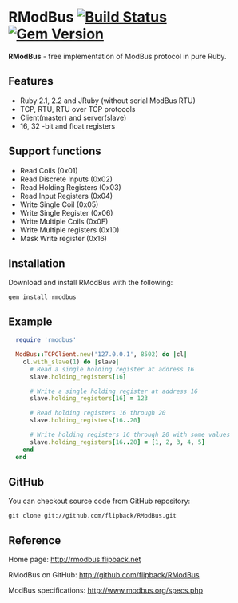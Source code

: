 RModBus [![Build Status](https://secure.travis-ci.org/flipback/rmodbus.png)](http://travis-ci.org/flipback/rmodbus) [![Gem Version](https://badge.fury.io/rb/rmodbus.svg)](http://badge.fury.io/rb/rmodbus)
==========================

**RModBus** - free implementation of ModBus protocol in pure Ruby.

Features
---------------------------
  - Ruby 2.1, 2.2 and JRuby (without serial ModBus RTU)
  - TCP, RTU, RTU over TCP protocols
  - Client(master) and server(slave)
  - 16, 32 -bit and float registers

Support functions
---------------------------
  * Read Coils (0x01)
  * Read Discrete Inputs (0x02)
  * Read Holding Registers (0x03)
  * Read Input Registers (0x04)
  * Write Single Coil (0x05)
  * Write Single Register (0x06)
  * Write Multiple Coils (0x0F)
  * Write Multiple registers (0x10)
  * Mask Write register (0x16)

Installation
------------------------------------

Download and install RModBus with the following:

```
gem install rmodbus
```

Example
------------------------------------

  ```ruby
    require 'rmodbus'

    ModBus::TCPClient.new('127.0.0.1', 8502) do |cl|
      cl.with_slave(1) do |slave|
        # Read a single holding register at address 16
        slave.holding_registers[16]

        # Write a single holding register at address 16
        slave.holding_registers[16] = 123

        # Read holding registers 16 through 20
        slave.holding_registers[16..20]

        # Write holding registers 16 through 20 with some values
        slave.holding_registers[16..20] = [1, 2, 3, 4, 5]
      end
    end
  ```

GitHub
----------------------------------

You can checkout source code from GitHub repository:

```
git clone git://github.com/flipback/RModBus.git
```

Reference
----------------------------------

Home page: http://rmodbus.flipback.net

RModBus on GitHub: http://github.com/flipback/RModBus

ModBus specifications: http://www.modbus.org/specs.php
